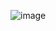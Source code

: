 ![image](https://user-images.githubusercontent.com/32038582/204645950-419f9444-ec5d-41a5-b05d-bce953792dbb.png)
